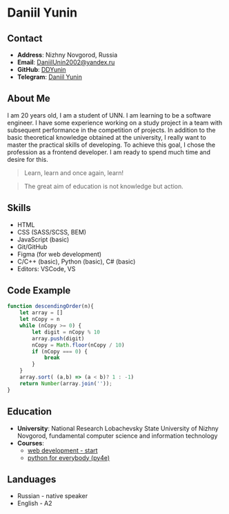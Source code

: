 # Daniil Yunin
## Contact

* **Address**: Nizhny Novgorod, Russia
* **Email**: DaniilUnin2002@yandex.ru
* **GitHub**: [DDYunin](https://github.com/DDYunin)
* **Telegram**: [Daniil Yunin](https://t.me/DDYunin)

## About Me
I am 20 years old, I am a student of UNN. I am learning to be a software engineer.
I have some experience working on a study project in a team with subsequent performance in the competition of projects.
In addition to the basic theoretical knowledge obtained at the university, I really want to master the practical skills of developing.
To achieve this goal, I chose the profession as a frontend developer. I am ready to spend much time and desire for this.

> Learn, learn and once again, learn!

> The great aim of education is not knowledge but action.

## Skills

* HTML
* CSS (SASS/SCSS, BEM)
* JavaScript (basic)
* Git/GitHub
* Figma (for web development)
* C/C++ (basic), Python (basic), C# (basic)
* Editors: VSCode, VS

## Code Example

```javascript
function descendingOrder(n){
    let array = []
    let nCopy = n
    while (nCopy >= 0) {
        let digit = nCopy % 10
        array.push(digit)
        nCopy = Math.floor(nCopy / 10)
        if (nCopy === 0) {
            break
        }
    }
    array.sort( (a,b) => (a < b)? 1 : -1)
    return Number(array.join(''));
}
```

## Education

* **University**: National Research Lobachevsky State University of Nizhny Novgorod, 
fundamental computer science and information technology
* **Courses**:
    * [web development - start](https://stepik.org/course/114109/promo)
    * [python for everybody (py4e)](https://www.py4e.com/lessons)

## Landuages
* Russian - native speaker
* English - A2
